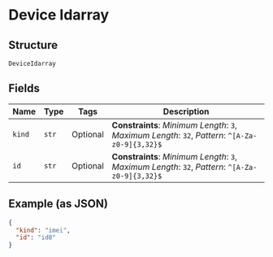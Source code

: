 
# Device Idarray

## Structure

`DeviceIdarray`

## Fields

| Name | Type | Tags | Description |
|  --- | --- | --- | --- |
| `kind` | `str` | Optional | **Constraints**: *Minimum Length*: `3`, *Maximum Length*: `32`, *Pattern*: `^[A-Za-z0-9]{3,32}$` |
| `id` | `str` | Optional | **Constraints**: *Minimum Length*: `3`, *Maximum Length*: `32`, *Pattern*: `^[A-Za-z0-9]{3,32}$` |

## Example (as JSON)

```json
{
  "kind": "imei",
  "id": "id8"
}
```

